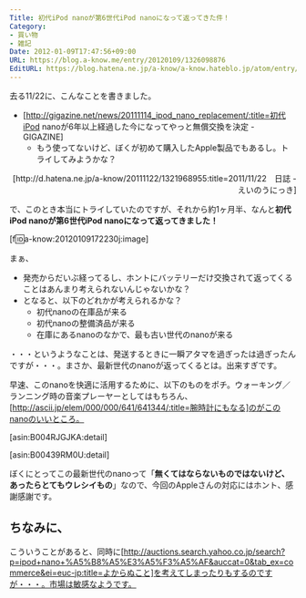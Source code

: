 ```yaml
---
Title: 初代iPod nanoが第6世代iPod nanoになって返ってきた件！
Category:
- 買い物
- 雑記
Date: 2012-01-09T17:47:56+09:00
URL: https://blog.a-know.me/entry/20120109/1326098876
EditURL: https://blog.hatena.ne.jp/a-know/a-know.hateblo.jp/atom/entry/12921228815727979362
---
```


去る11/22に、こんなことを書きました。

>
- [http://gigazine.net/news/20111114_ipod_nano_replacement/:title=初代iPod nanoが6年以上経過した今になってやっと無償交換を決定 - GIGAZINE]
    - もう使ってないけど、ぼくが初めて購入したApple製品でもあるし。トライしてみようかな？
<div align="right">[http://d.hatena.ne.jp/a-know/20111122/1321968955:title=2011/11/22　日誌 - えいのうにっき]</div>


で、このとき本当にトライしていたのですが、それから約1ヶ月半、なんと<span class="deco" style="font-weight:bold;">初代iPod nanoが第6世代iPod nanoになって返ってきました！</span>


[f:id:a-know:20120109172230j:image]



まぁ、


- 発売からだいぶ経ってるし、ホントにバッテリーだけ交換されて返ってくることはあんまり考えられないんじゃないかな？
- となると、以下のどれかが考えられるかな？
    - 初代nanoの在庫品が来る
    - 初代nanoの整備済品が来る
    - 在庫にあるnanoのなかで、最も古い世代のnanoが来る


・・・というようなことは、発送するときに一瞬アタマを過ぎったは過ぎったんですが・・・。まさか、最新世代のnanoが返ってくるとは。出来すぎです。

早速、このnanoを快適に活用するために、以下のものをポチ。ウォーキング／ランニング時の音楽プレーヤーとしてはもちろん、[http://ascii.jp/elem/000/000/641/641344/:title=腕時計にもなる]のがこのnanoのいいところ。


[asin:B004RJGJKA:detail]

[asin:B00439RM0U:detail]


ぼくにとってこの最新世代のnanoって「<span class="deco" style="font-weight:bold;">無くてはならないものではないけど、あったらとてもウレシイもの</span>」なので、今回のAppleさんの対応にはホント、感謝感謝です。


## ちなみに、

こういうことがあると、同時に[http://auctions.search.yahoo.co.jp/search?p=ipod+nano+%A5%B8%A5%E3%A5%F3%A5%AF&auccat=0&tab_ex=commerce&ei=euc-jp:title=よからぬこと]を考えてしまったりもするのですが・・・。市場は敏感なようです。


<script src="https://moshi-moshi.moshimo.works/moshimoshi/a_know_blog/20120109-1326098876?title=%E5%88%9D%E4%BB%A3iPod%20nano%E3%81%8C%E7%AC%AC6%E4%B8%96%E4%BB%A3iPod%20nano%E3%81%AB%E3%81%AA%E3%81%A3%E3%81%A6%E8%BF%94%E3%81%A3%E3%81%A6%E3%81%8D%E3%81%9F%E4%BB%B6%EF%BC%81"></script>
